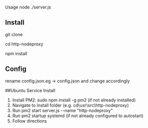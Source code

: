 Usage node ./server.js

## Install

git clone 

cd http-nodeproxy

npm install

## Config

rename config.json.eg -> config.json and change accordingly

##Ubuntu Service Install

1) Install PM2: sudo npm install -g pm2 (if not already installed)
2) Navigate to install folder (e.g. cd\usr\src\http-nodeproxy) 
3) Run pm2 start server.js --name "http-nodeproxy"
4) Run pm2 startup systemd (if not already configured to autostart)
5) Follow directions